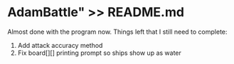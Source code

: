 # AdamBattle" >> README.md
Almost done with the program now. Things left that I still need to complete:

1. Add attack accuracy method
2. Fix board[][] printing prompt so ships show up as water
